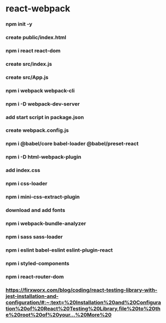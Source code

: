 # react-webpack

###  npm init -y

###  create public/index.html

###  npm i react react-dom

###  create src/index.js

###  create src/App.js

###  npm i webpack webpack-cli

###  npm i -D webpack-dev-server

###  add start script in package.json

###  create webpack.config.js

###  npm i @babel/core babel-loader @babel/preset-react

###  npm i -D html-webpack-plugin

###  add index.css

###  npm i css-loader

###  npm i mini-css-extract-plugin

### download and add fonts

### npm i webpack-bundle-analyzer

### npm i sass sass-loader

### npm i eslint babel-eslint eslint-plugin-react

### npm i styled-components

### npm i react-router-dom

### https://firxworx.com/blog/coding/react-testing-library-with-jest-installation-and-configuration/#:~:text=%20Installation%20and%20Configuration%20of%20React%20Testing%20Library,file%20to%20the%20root%20of%20your...%20More%20

